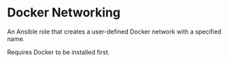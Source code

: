 # Docker Networking

An Ansible role that creates a user-defined Docker network with a specified name.

Requires Docker to be installed first.
